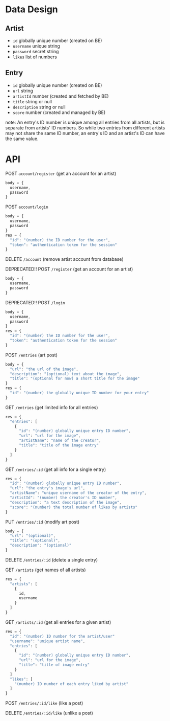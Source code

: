 # Data Design

## Artist

- `id` globally unique number (created on BE)
- `username` unique string
- `password` secret string
- `likes` list of numbers

## Entry

- `id` globally unique number (created on BE)
- `url` string
- `artistId` number (created and fetched by BE)
- `title` string or null
- `description` string or null
- `score` number (created and managed by BE)

note: An entry's ID number is unique among all entries from all artists, but is separate from artists' ID numbers. So while two entries from different artists may not share the same ID number, an entry's ID and an artist's ID can have the same value.

# API

POST `account/register` (get an account for an artist)
```js
body = {
  username,
  password
}
```

POST `account/login`
```js
body = {
  username,
  password
}
res = {
  "id": "(number) the ID number for the user",
  "token": "authentication token for the session"
}
```

DELETE `/account` (remove artist account from database)

DEPRECATED!! POST `/register` (get an account for an artist)
```js
body = {
  username,
  password
}
```

DEPRECATED!! POST `/login`
```js
body = {
  username,
  password
}
res = {
  "id": "(number) the ID number for the user",
  "token": "authentication token for the session"
}
```

POST `/entries` (art post)
```js
body = {
  "url": "the url of the image",
  "description": "(optional) text about the image",
  "title": "(optional for now) a short title for the image"
}
res = {
  "id": "(number) the globally unique ID number for your entry"
}
```

GET `/entries` (get limited info for all entries)
```js
res = {
  "entries": [
    {
      "id": "(number) globally unique entry ID number",
      "url": "url for the image",
      "artistName": "name of the creator",
      "title": "title of the image entry"
    }
  ]
}
```

GET `/entries/:id` (get all info for a single entry)
```js
res = {
  "id": "(number) globally unique entry ID number",
  "url": "the entry's image's url",
  "artistName": "unique username of the creator of the entry",
  "artistId": "(number) the creator's ID number",
  "description": "a text description of the image",
  "score": "(number) the total number of likes by artists"
}
```

PUT `/entries/:id` (modify art post)
```js
body = {
  "url": "(optional)",
  "title": "(optional)",
  "description": "(optional)"
}
```

DELETE `/entries/:id` (delete a single entry)

GET `/artists` (get names of all artists)
```js
res = {
  "artists": [
    {
      id,
      username
    }
  ]
}
```

GET `/artists/:id` (get all entries for a given artist)
```js
res = {
  "id": "(number) ID number for the artist/user"
  "username": "unique artist name",
  "entries": [
    {
      "id": "(number) globally unique entry ID number",
      "url": "url for the image",
      "title": "title of image entry"
    }
  ]
  "likes": [
    "(number) ID number of each entry liked by artist"
  ]
}
```

POST `/entries/:id/like` (like a post)

DELETE `/entries/:id/like` (unlike a post)
